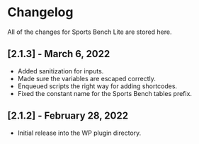 # Changelog

All of the changes for Sports Bench Lite are stored here.

## [2.1.3] - March 6, 2022
- Added sanitization for inputs.
- Made sure the variables are escaped correctly.
- Enqueued scripts the right way for adding shortcodes.
- Fixed the constant name for the Sports Bench tables prefix.

## [2.1.2] - February 28, 2022
- Initial release into the WP plugin directory.
